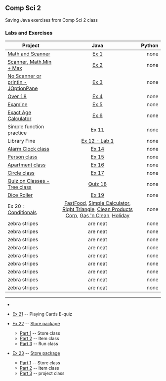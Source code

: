 ## Comp Sci 2
Saving Java exercises from Comp Sci 2 class
### Labs and Exercises
| Project        | Java           | Python  |
| ------------- |:-------------:| -----:|
| [Math and Scanner](https://classroom.google.com/c/MTUwMzY4NDI1/a/MTkzNTcyNjQ4/details) | [Ex 1](ex/ex01.java) | none |
| [Scanner, Math.Min + Max](https://classroom.google.com/c/MTUwMzY4NDI1/a/MTk0NDE0NTI2/details) | [Ex 2](ex/ex02.java) |   none |
| [No Scanner or println - JOptionPane](https://classroom.google.com/c/MTUwMzY4NDI1/a/MTc0NTAwNjE2/details) | [Ex 3](ex/ex03.java) |    none |
| [Over 18](https://classroom.google.com/c/MTUwMzY4NDI1/a/MTc1MTY2NTc4/details) | [Ex 4](ex/ex4.java) |    none |
| [Examine](https://classroom.google.com/c/MTUwMzY4NDI1/a/MjQxMjg1MzIy/details) | [Ex 5](ex/ex5.java)  |    none |
| [Exact Age Calculator](https://classroom.google.com/c/MTUwMzY4NDI1/a/MjU3NTQ0NTQw/details) | [Ex 6](ex/ex6.java) | none |
| Simple function practice | [Ex 11](ex/ex11.java) | none |
| Library Fine | [Ex 12 - Lab 1](ex/ex12.java) | none |
| [Alarm Clock class](https://docs.google.com/document/d/1YGa0F5Go251yL79I3GazrshESDtKaAPeZyt3E3dzu1U) | [Ex 14](ex/alarmclock.java) | none |
| [Person class](https://docs.google.com/document/d/1noAV0di56TQUkAjPSsNuifOF3fzwutNxdBiBR7mpgmk/edit) | [Ex 15](ex/person.java) | none |
| [Apartment class](https://classroom.google.com/u/0/c/MTUwMzY4NDI1/a/MzU4NDY2MDY5/details) | [Ex 16](ex/apartment.java) | none |
| [Circle class](https://classroom.google.com/u/0/c/MTUwMzY4NDI1/a/MzY0NTgyMjYz/details)| [Ex 17](ex/circle.java) | none |
| [Quiz on Classes - Tree class](https://classroom.google.com/u/0/c/MTUwMzY4NDI1/a/MjI2ODcxODg2/details)| [Quiz 18](ex/tree.java) | none |
| [Dice Roller](https://classroom.google.com/c/MTUwMzY4NDI1/a/MjI3NjI4NjM5/details) | [Ex 19](ex/diceroller.java) | none |
| Ex 20 : [Conditionals](https://docs.google.com/document/d/1JvpOuC8BX1l4NWe-SuQ1cS7rQZqeBztIPWw8sXJjOpE/edit) | [FastFood](ex/fastfood.java), [Simple Calculator](ex/simplecalculator.java), [Right Triangle](ex/righttriangle.java), [Clean Products Corp](ex/cleanproductscorp.java), [Gas 'n Clean](ex/gasnclean.java), [Holiday](ex/holiday.java) | none |
| zebra stripes | are neat      | none |
| zebra stripes | are neat      | none |
| zebra stripes | are neat      | none |
| zebra stripes | are neat      | none |
| zebra stripes | are neat      | none |
| zebra stripes | are neat      | none |
| zebra stripes | are neat      | none |
| zebra stripes | are neat      | none |
| zebra stripes | are neat      | none |

-  -- 
- 
  
- [Ex 21](ex/cards.java) -- Playing Cards E-quiz
- [Ex 22](ex/store) -- [Store package](https://docs.google.com/document/d/1PtIaNPmbwsndEA6wnyBLkHf2pZjwWYmoWAAcPlMunBA/edit)
  - [Part 1](ex/store/store.java) -- Store class
  - [Part 2](ex/store/item.java) -- Item class
  - [Part 3](ex/store/run.java) -- Run class
- [Ex 23](ex/groupStore) -- [Store package](https://docs.google.com/document/d/1o6luj_aIbNKxP1_nJheMKPCx4LSKTuIabqh5vjdwmw4/edit)
  - [Part 1](ex/groupStore/store.java) -- Store class
  - [Part 2](ex/groupStore/item.java) -- Item class
  - [Part 3](ex/groupStore/storeproject.java) -- project class
